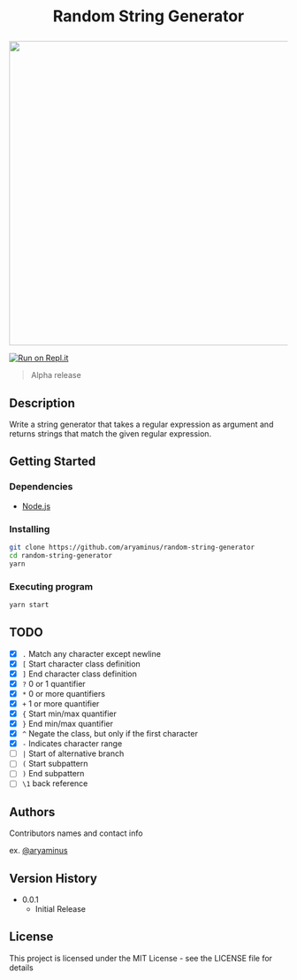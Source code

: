# <p align="center"> Random String Generator </p>

<p align="center">
    <a href="https://i.imgur.com/2UjfEkv.png" target="_blank"><img src="https://i.imgur.com/2UjfEkv.png" height="550"/></a>
</p>

[![Run on Repl.it](https://repl.it/badge/github/aryaminus/random-string-generator)](https://repl.it/github/aryaminus/random-string-generator)

> Alpha release

## Description

Write a string generator that takes a regular expression as argument and returns strings that match the given regular expression.

## Getting Started

### Dependencies

* [Node.js](http://nodejs.org/)

### Installing

```sh
git clone https://github.com/aryaminus/random-string-generator
cd random-string-generator
yarn
```

### Executing program

```sh
yarn start
```

## TODO

- [x] `.` Match any character except newline
- [x] `[` Start character class definition
- [x] `]` End character class definition
- [x] `?` 0 or 1 quantifier
- [x] `*` 0 or more quantifiers
- [x] `+` 1 or more quantifier
- [x] `{` Start min/max quantifier
- [x] `}` End min/max quantifier
- [x] `^` Negate the class, but only if the first character  
- [x] `-` Indicates character range
- [ ] `|` Start of alternative branch
- [ ] `(` Start subpattern
- [ ] `)` End subpattern 
- [ ] `\1` back reference

## Authors

Contributors names and contact info

ex. [@aryaminus](https://github.com/aryaminus)

## Version History

* 0.0.1
  * Initial Release

## License

This project is licensed under the MIT License - see the LICENSE file for details
